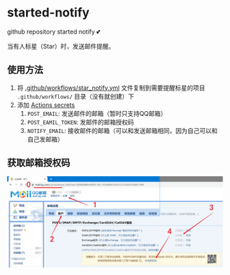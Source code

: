 # started-notify
github repository started notify 💕

当有人标星（Star）时，发送邮件提醒。



## 使用方法

1. 将 [.github/workflows/star_notify.yml](https://github.com/foyoux/started-notify/blob/main/.github/workflows/star_notify.yml) 文件复制到需要提醒标星的项目 `.github/workflows/` 目录（没有就创建）下
2. 添加 [Actions secrets](https://docs.github.com/en/actions/security-guides/encrypted-secrets)
   1. `POST_EMAIL`: 发送邮件的邮箱（暂时只支持QQ邮箱）
   2. `POST_EAMIL_TOKEN`: 发邮件的邮箱授权码
   3. `NOTIFY_EMAIL`: 接收邮件的邮箱（可以和发送邮箱相同，因为自己可以和自己发邮箱）



## 获取邮箱授权码

![image-20211122222358612](images/image-20211122222358612.png)

